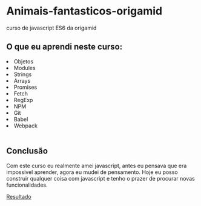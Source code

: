 <h1>Animais-fantasticos-origamid</h1>
<p>curso de javascript ES6 da origamid</p>
<h2>O que eu aprendi neste curso:</h2>
<li>Objetos</li>
<li>Modules</>
<li>Strings</li>
<li>Arrays</li>
<li>Promises</li>
<li>Fetch</li>
<li>RegExp</li>
<li>NPM</li>
<li>Git</li>
<li>Babel</li>
<li>Webpack</li>
<br>
<h2>Conclusão</h2>
<p>
  Com este curso eu realmente amei javascript, antes eu pensava que era impossivel aprender, agora eu mudei de pensamento.
  Hoje eu posso construir qualquer coisa com javascript e tenho o prazer de procurar novas funcionalidades.
</p>

[Resultado](https://gabrielbrta.github.io/Animais-fantasticos-origamid/)
